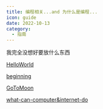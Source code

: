 ```yaml
---
title: 编程相关...and 为什么是编程...
icon: guide
date: 2022-10-13
category:
  - 指南
---
```


我完全没想好要放什么东西

[HelloWorld](helloworld/README.md)

[beginning](./helloworld/beginning.md)

[GoToMoon](./helloworld/why-the-moon.md)

[what-can-computer&internet-do](./front-end/philosophy/spa-ssr-ssg.md)
